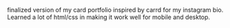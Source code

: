 finalized version of my card portfolio inspired by carrd for my instagram bio. Learned a lot of html/css in making it work well for mobile and desktop.
